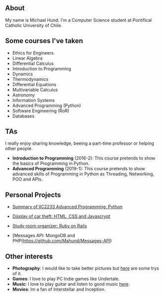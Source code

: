 About
-------------------------

My name is Michael Hund. I'm a Computer Science student at Pontifical Catholic University of Chile.

Some courses I've taken
-------------------------

* Ethics for Engineers
* Linear Algebra
* Differential Calculus
* Introduction to Programming
* Dynamics
* Thermodynamics
* Differential Equations
* Multivariable Calculus
* Astronomy
* Information Systems
* Advanced Programming (Python)
* Software Engineering (RoR)
* Databases

TAs
-------------------------

I really enjoy sharing knowledge, beeing a part-time professor or helping other people.

* **Introduction to Programming** (2016-2): This course pretends to
  show the basics of Programming in Python.
* **Advanced Programming** (2019-1): This course pretends to
  show advanced skills of Programming in Python as Threading, Networking, POO and APIs.
  
Personal Projects
-------------------------

* [Summary of  IIC2233 Advanced Programming: Python](https://mahund.github.io/ApuntesIIC2233/)

* [Display of car theft: HTML, CSS and Javascrypt](./web_1/index.html)

* [Study room organizer: Ruby on Rails](http://grupos-estudio.herokuapp.com)

* [Messages API: MongoDB and PHP(https://github.com/Mahund/Messages-API)

Other interests
-------------------------

* **Photography**: I would like to take better pictures but [here](https://www.instagram.com/michael_hz) are some trys of it.
* **Games**: I love to play PC Indie games like Undertale.
* **Music**: I love to play guitar and listen to good music [here](https://open.spotify.com/user/spotify/playlist/37i9dQZF1EjqN0XXY7lbKu?si=_GqEjaQwQBO8bzwmtsM2Lg).
* **Movies**: Im a fan of Interstellar and Inception.
